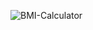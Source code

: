 

![BMI-Calculator](https://github.com/user-attachments/assets/6d29dda4-ce69-416e-82eb-6ae3caa6eee6)


